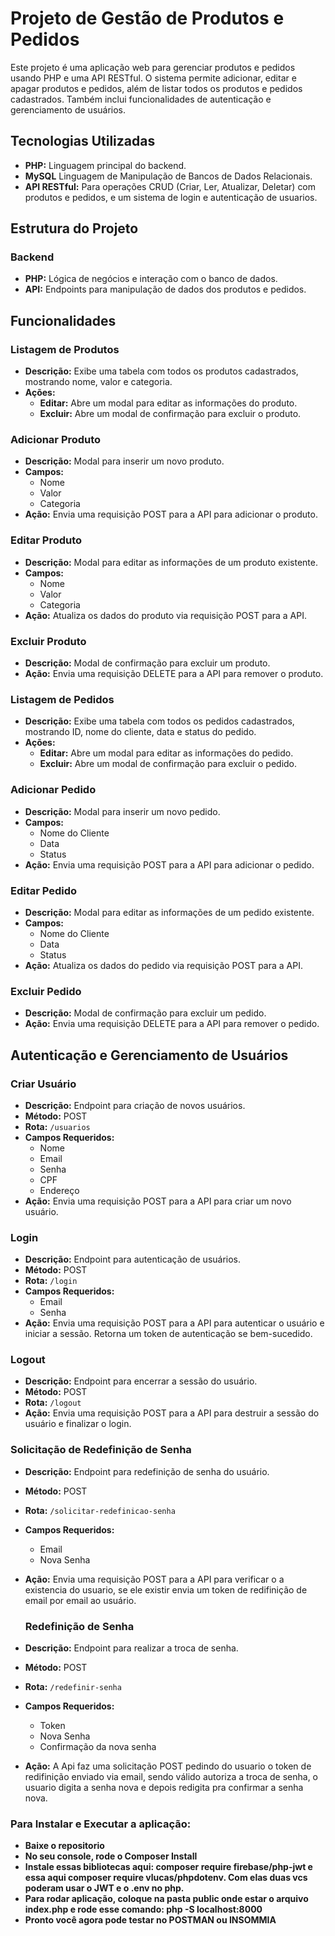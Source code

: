 # Projeto de Gestão de Produtos e Pedidos

Este projeto é uma aplicação web para gerenciar produtos e pedidos usando PHP e uma API RESTful. O sistema permite adicionar, editar e apagar produtos e pedidos, além de listar todos os produtos e pedidos cadastrados. Também inclui funcionalidades de autenticação e gerenciamento de usuários.

## Tecnologias Utilizadas

- **PHP:** Linguagem principal do backend.
- **MySQL** Linguagem de Manipulação de Bancos de Dados Relacionais.
- **API RESTful:** Para operações CRUD (Criar, Ler, Atualizar, Deletar) com produtos e pedidos, e um sistema de login e autenticação de usuarios.

## Estrutura do Projeto

### Backend

- **PHP:** Lógica de negócios e interação com o banco de dados.
- **API:** Endpoints para manipulação de dados dos produtos e pedidos.

## Funcionalidades

### Listagem de Produtos

- **Descrição:** Exibe uma tabela com todos os produtos cadastrados, mostrando nome, valor e categoria.
- **Ações:**
  - **Editar:** Abre um modal para editar as informações do produto.
  - **Excluir:** Abre um modal de confirmação para excluir o produto.

### Adicionar Produto

- **Descrição:** Modal para inserir um novo produto.
- **Campos:**
  - Nome
  - Valor
  - Categoria
- **Ação:** Envia uma requisição POST para a API para adicionar o produto.

### Editar Produto

- **Descrição:** Modal para editar as informações de um produto existente.
- **Campos:**
  - Nome
  - Valor
  - Categoria
- **Ação:** Atualiza os dados do produto via requisição POST para a API.

### Excluir Produto

- **Descrição:** Modal de confirmação para excluir um produto.
- **Ação:** Envia uma requisição DELETE para a API para remover o produto.

### Listagem de Pedidos

- **Descrição:** Exibe uma tabela com todos os pedidos cadastrados, mostrando ID, nome do cliente, data e status do pedido.
- **Ações:**
  - **Editar:** Abre um modal para editar as informações do pedido.
  - **Excluir:** Abre um modal de confirmação para excluir o pedido.

### Adicionar Pedido

- **Descrição:** Modal para inserir um novo pedido.
- **Campos:**
  - Nome do Cliente
  - Data
  - Status
- **Ação:** Envia uma requisição POST para a API para adicionar o pedido.

### Editar Pedido

- **Descrição:** Modal para editar as informações de um pedido existente.
- **Campos:**
  - Nome do Cliente
  - Data
  - Status
- **Ação:** Atualiza os dados do pedido via requisição POST para a API.

### Excluir Pedido

- **Descrição:** Modal de confirmação para excluir um pedido.
- **Ação:** Envia uma requisição DELETE para a API para remover o pedido.

## Autenticação e Gerenciamento de Usuários

### Criar Usuário

- **Descrição:** Endpoint para criação de novos usuários.
- **Método:** POST
- **Rota:** `/usuarios`
- **Campos Requeridos:**
  - Nome
  - Email
  - Senha
  - CPF
  - Endereço
- **Ação:** Envia uma requisição POST para a API para criar um novo usuário.

### Login

- **Descrição:** Endpoint para autenticação de usuários.
- **Método:** POST
- **Rota:** `/login`
- **Campos Requeridos:**
  - Email
  - Senha
- **Ação:** Envia uma requisição POST para a API para autenticar o usuário e iniciar a sessão. Retorna um token de autenticação se bem-sucedido.

### Logout

- **Descrição:** Endpoint para encerrar a sessão do usuário.
- **Método:** POST
- **Rota:** `/logout`
- **Ação:** Envia uma requisição POST para a API para destruir a sessão do usuário e finalizar o login.

### Solicitação de Redefinição de Senha

- **Descrição:** Endpoint para redefinição de senha do usuário.
- **Método:** POST
- **Rota:** `/solicitar-redefinicao-senha`
- **Campos Requeridos:**
  - Email
  - Nova Senha
- **Ação:** Envia uma requisição POST para a API para verificar o a existencia do usuario, se ele existir envia um token de redifinição de email por email ao usuário.
  
  ### Redefinição de Senha

- **Descrição:** Endpoint para realizar a troca de senha.
- **Método:** POST
- **Rota:** `/redefinir-senha`
- **Campos Requeridos:**
  - Token
  - Nova Senha
  - Confirmação da nova senha
- **Ação:** A Api faz uma solicitação POST pedindo do usuario o token de redifinição enviado via email, sendo válido autoriza a troca de senha, o usuario digita a senha nova e depois redigita pra confirmar a senha nova. 

### Para Instalar e Executar a aplicação:

- **Baixe o repositorio**
- **No seu console, rode o Composer Install**
- **Instale essas bibliotecas aqui: composer require firebase/php-jwt e essa aqui composer require vlucas/phpdotenv. Com elas duas vcs poderam usar o JWT e o .env no php.**
- **Para rodar aplicação, coloque na pasta public onde estar o arquivo index.php e rode esse comando: php -S localhost:8000**
- **Pronto você agora pode testar no POSTMAN ou INSOMMIA**
